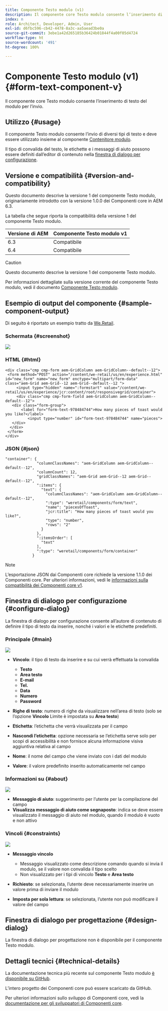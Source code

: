```yaml
---
title: Componente Testo modulo (v1)
description: Il componente core Testo modulo consente l’inserimento di testo del modulo per l’invio.
index: n
role: Architect, Developer, Admin, User
exl-id: d6fbc596-cb42-4478-8a3c-aa5aead3be0a
source-git-commit: 3ebe1a42d265185b36424b01844f4a00f05d4724
workflow-type: ht
source-wordcount: '491'
ht-degree: 100%

---
```


# Componente Testo modulo (v1) {#form-text-component-v}

Il componente core Testo modulo consente l’inserimento di testo del modulo per l’invio.

## Utilizzo {#usage}

Il componente Testo modulo consente l’invio di diversi tipi di testo e deve essere utilizzato insieme al componente [Contenitore modulo](form-container-v1.md).

Il tipo di convalida del testo, le etichette e i messaggi di aiuto possono essere definiti dall’editor di contenuto nella [finestra di dialogo per configurazione](#configure-dialog).

## Versione e compatibilità {#version-and-compatibility}

Questo documento descrive la versione 1 del componente Testo modulo, originariamente introdotto con la versione 1.0.0 dei Componenti core in AEM 6.3.

La tabella che segue riporta la compatibilità della versione 1 del componente Testo modulo.

| Versione di AEM | Componente Testo modulo v1 |
|--- |--- |
| 6.3 | Compatibile |
| 6.4 | Compatibile |

>[!CAUTION]
>
>Questo documento descrive la versione 1 del componente Testo modulo.
>
>Per informazioni dettagliate sulla versione corrente del componente Testo modulo, vedi il documento [Componente Testo modulo](/help/components/forms/form-text.md).

## Esempio di output del componente {#sample-component-output}

Di seguito è riportato un esempio tratto da [We.Retail](https://experienceleague.adobe.com/docs/experience-manager-64/developing/bestpractices/we-retail/we-retail.html?lang=it).

### Schermata {#screenshot}

![](/help/assets/chlimage_1-22.png)

### HTML {#html}

```
<div class="cmp cmp-form aem-GridColumn aem-GridColumn--default--12">
 <form method="POST" action="/content/we-retail/us/en/experience.html" id="new_form" name="new_form" enctype="multipart/form-data" class="aem-Grid aem-Grid--12 aem-Grid--default--12 ">
     <input type="hidden" name=":formstart" value="/content/we-retail/us/en/experience/jcr:content/root/responsivegrid/container">
     <div class="cmp cmp-form-field aem-GridColumn aem-GridColumn--default--12">
   <div class="form-group">
       <label for="form-text-978484744">How many pieces of toast would you like?</label>
          <input type="number" id="form-text-978484744" name="pieces">
   </div>
  </div>
 </form>
</div>
```

### JSON {#json}

```
"container": {
              "columnClassNames": "aem-GridColumn aem-GridColumn--default--12",
              "columnCount": 12,
              "gridClassNames": "aem-Grid aem-Grid--12 aem-Grid--default--12",
              ":items": {
                "text": {
                  "columnClassNames": "aem-GridColumn aem-GridColumn--default--12",
                  ":type": "weretail/components/form/text",
                  "name": "piecesOfToast",
                  "jcr:title": "How many pieces of toast would you like?",
                  "type": "number",
                  "rows": "2"
                }
              },
              ":itemsOrder": [
                "text"
              ],
              ":type": "weretail/components/form/container"
            }
```

>[!NOTE]
>
>L’esportazione JSON dai Componenti core richiede la versione 1.1.0 dei Componenti core. Per ulteriori informazioni, vedi le [informazioni sulla compatibilità dei Componenti core v1](/help/versions.md).

## Finestra di dialogo per configurazione {#configure-dialog}

La finestra di dialogo per configurazione consente all’autore di contenuto di definire il tipo di testo da inserire, nonché i valori e le etichette predefiniti.

### Principale {#main}

![](/help/assets/chlimage_1-23.png)

* **Vincolo**: il tipo di testo da inserire e su cui verrà effettuata la convalida

   * **Testo**
   * **Area testo**
   * **E-mail**
   * **Tel.**
   * **Data**
   * **Numero**
   * **Password**

* **Righe di testo**: numero di righe da visualizzare nell’area di testo (solo se l’opzione **Vincolo** Limite è impostata su **Area testo**)

* **Etichetta**: l’etichetta che verrà visualizzata per il campo
* **Nascondi l’etichetta**: opzione necessaria se l’etichetta serve solo per scopi di accessibilità e non fornisce alcuna informazione visiva aggiuntiva relativa al campo
* **Nome**: il nome del campo che viene inviato con i dati del modulo
* **Valore**: il valore predefinito inserito automaticamente nel campo

### Informazioni su {#about}

![](/help/assets/chlimage_1-24.png)

* **Messaggio di aiuto**: suggerimento per l’utente per la compilazione del campo
* **Visualizza messaggio di aiuto come segnaposto**: indica se deve essere visualizzato il messaggio di aiuto nel modulo, quando il modulo è vuoto e non attivo

### Vincoli {#constraints}

![](/help/assets/chlimage_1-25.png)

* **Messaggio vincolo**

   * Messaggio visualizzato come descrizione comando quando si invia il modulo, se il valore non convalida il tipo scelto
   * Non visualizzato per i tipi di vincolo **Testo** e **Area testo**

* **Richiesto**: se selezionata, l’utente deve necessariamente inserire un valore prima di inviare il modulo
* **Imposta per sola lettura**: se selezionata, l’utente non può modificare il valore del campo

## Finestra di dialogo per progettazione {#design-dialog}

La finestra di dialogo per progettazione non è disponibile per il componente Testo modulo.

## Dettagli tecnici {#technical-details}

La documentazione tecnica più recente sul componente Testo modulo [è disponibile su GitHub](https://github.com/adobe/aem-core-wcm-components/tree/master/content/src/content/jcr_root/apps/core/wcm/components/form/text/v1/text).

L’intero progetto dei Componenti core può essere scaricato da GitHub.

Per ulteriori informazioni sullo sviluppo di Componenti core, vedi la [documentazione per gli sviluppatori di Componenti core](/help/developing/overview.md).
